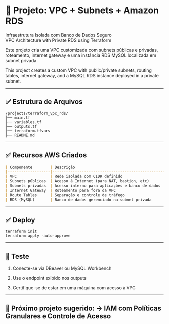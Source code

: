 # 🧩 Projeto: VPC + Subnets + Amazon RDS  
Infraestrutura Isolada com Banco de Dados Seguro  
VPC Architecture with Private RDS using Terraform

Este projeto cria uma VPC customizada com subnets públicas e privadas, roteamento, internet gateway e uma instância RDS MySQL localizada em subnet privada.

This project creates a custom VPC with public/private subnets, routing tables, internet gateway, and a MySQL RDS instance deployed in a private subnet.

---

## ✅ Estrutura de Arquivos
```
/projects/terraform_vpc_rds/
├── main.tf
├── variables.tf
├── outputs.tf
├── terraform.tfvars
├── README.md
```
---

## ✅ Recursos AWS Criados

```markdown
| Componente        | Descrição                                        |
|-------------------|--------------------------------------------------|
| VPC               | Rede isolada com CIDR definido                   |
| Subnets públicas  | Acesso à Internet (para NAT, bastion, etc)       |
| Subnets privadas  | Acesso interno para aplicações e banco de dados  |
| Internet Gateway  | Roteamento para fora da VPC                      |
| Route Tables      | Separação e controle de tráfego                  |
| RDS (MySQL)       | Banco de dados gerenciado na subnet privada      |
```
---

## ✅ Deploy
```
terraform init
terraform apply -auto-approve
```
---

## 🧪 Teste

1. Conecte-se via DBeaver ou MySQL Workbench

2. Use o endpoint exibido nos outputs

3. Certifique-se de estar em uma máquina com acesso à VPC
---

📘 Próximo projeto sugerido:
→ IAM com Políticas Granulares e Controle de Acesso
---
